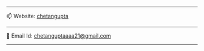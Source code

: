 
--- 
📫 Website: [ chetangupta ](https://chetangupta.vercel.app)

---
📧 Email Id: chetanguptaaaa21@gmail.com

---